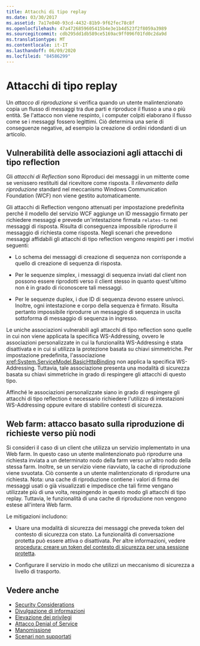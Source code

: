 ```yaml
---
title: Attacchi di tipo replay
ms.date: 03/30/2017
ms.assetid: 7a17e040-93cd-4432-81b9-9f62fec78c8f
ms.openlocfilehash: 47a4726859605415b4e3e1b4d523f2f8059a3989
ms.sourcegitcommit: cdb295dd1db589ce5169ac9ff096f01fd0c2da9d
ms.translationtype: MT
ms.contentlocale: it-IT
ms.lasthandoff: 06/09/2020
ms.locfileid: "84586299"
---
```

# <a name="replay-attacks"></a>Attacchi di tipo replay
Un *attacco di riproduzione* si verifica quando un utente malintenzionato copia un flusso di messaggi tra due parti e riproduce il flusso a una o più entità. Se l'attacco non viene respinto, i computer colpiti elaborano il flusso come se i messaggi fossero legittimi. Ciò determina una serie di conseguenze negative, ad esempio la creazione di ordini ridondanti di un articolo.  
  
## <a name="bindings-may-be-subject-to-reflection-attacks"></a>Vulnerabilità delle associazioni agli attacchi di tipo reflection  
 Gli *attacchi di Reflection* sono Riproduci dei messaggi in un mittente come se venissero restituiti dal ricevitore come risposta. Il *rilevamento della riproduzione* standard nel meccanismo Windows Communication Foundation (WCF) non viene gestito automaticamente.  
  
 Gli attacchi di Reflection vengono attenuati per impostazione predefinita perché il modello del servizio WCF aggiunge un ID messaggio firmato per richiedere messaggi e prevede un'intestazione firmata `relates-to` nei messaggi di risposta. Risulta di conseguenza impossibile riprodurre il messaggio di richiesta come risposta. Negli scenari che prevedono messaggi affidabili gli attacchi di tipo reflection vengono respinti per i motivi seguenti:  
  
- Lo schema dei messaggi di creazione di sequenza non corrisponde a quello di creazione di sequenza di risposta.  
  
- Per le sequenze simplex, i messaggi di sequenza inviati dal client non possono essere riprodotti verso il client stesso in quanto quest'ultimo non è in grado di riconoscere tali messaggi.  
  
- Per le sequenze duplex, i due ID di sequenza devono essere univoci. Inoltre, ogni intestazione e corpo della sequenza è firmato. Risulta pertanto impossibile riprodurre un messaggio di sequenza in uscita sottoforma di messaggio di sequenza in ingresso.  
  
 Le uniche associazioni vulnerabili agli attacchi di tipo reflection sono quelle in cui non viene applicata la specifica WS-Addressing, ovvero le associazioni personalizzate in cui la funzionalità WS-Addressing è stata disattivata e in cui si utilizza la protezione basata su chiavi simmetriche. Per impostazione predefinita, l'associazione <xref:System.ServiceModel.BasicHttpBinding> non applica la specifica WS-Addressing. Tuttavia, tale associazione presenta una modalità di sicurezza basata su chiavi simmetriche in grado di respingere gli attacchi di questo tipo.  
  
 Affinché le associazioni personalizzate siano in grado di respingere gli attacchi di tipo reflection è necessario richiedere l'utilizzo di intestazioni WS-Addressing oppure evitare di stabilire contesti di sicurezza.  
  
## <a name="web-farm-attacker-replays-request-to-multiple-nodes"></a>Web farm: attacco basato sulla riproduzione di richieste verso più nodi  
 Si consideri il caso di un client che utilizza un servizio implementato in una Web farm. In questo caso un utente malintenzionato può riprodurre una richiesta inviata a un determinato nodo della farm verso un'altro nodo della stessa farm. Inoltre, se un servizio viene riavviato, la cache di riproduzione viene svuotata. Ciò consente a un utente malintenzionato di riprodurre una richiesta. Nota: una cache di riproduzione contiene i valori di firma dei messaggi usati o già visualizzati e impedisce che tali firme vengano utilizzate più di una volta, respingendo in questo modo gli attacchi di tipo replay. Tuttavia, le funzionalità di una cache di riproduzione non vengono estese all'intera Web farm.  
  
 Le mitigazioni includono:  
  
- Usare una modalità di sicurezza dei messaggi che preveda token del contesto di sicurezza con stato. La funzionalità di conversazione protetta può essere attiva o disattivata. Per altre informazioni, vedere [procedura: creare un token del contesto di sicurezza per una sessione protetta](how-to-create-a-security-context-token-for-a-secure-session.md).  
  
- Configurare il servizio in modo che utilizzi un meccanismo di sicurezza a livello di trasporto.  
  
## <a name="see-also"></a>Vedere anche

- [Security Considerations](security-considerations-in-wcf.md)
- [Divulgazione di informazioni](information-disclosure.md)
- [Elevazione dei privilegi](elevation-of-privilege.md)
- [Attacco Denial of Service](denial-of-service.md)
- [Manomissione](tampering.md)
- [Scenari non supportati](unsupported-scenarios.md)
